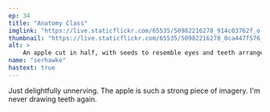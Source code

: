 ```yaml
---
ep: 34
title: "Anatomy Class"
imglink: "https://live.staticflickr.com/65535/50982216278_914c03762f_o.jpg"
thumbnail: "https://live.staticflickr.com/65535/50982216278_0ca447f576_q.jpg"
alt: >
    An apple cut in half, with seeds to resemble eyes and teeth arranged in a human smile. A shadow beneath the apple faintly reads &quot;thank you for teaching us the insides&quot;.
name: "serhawke"
hastext: true
---
```

Just delightfully unnerving. The apple is such a strong piece of imagery. I'm never drawing teeth again.